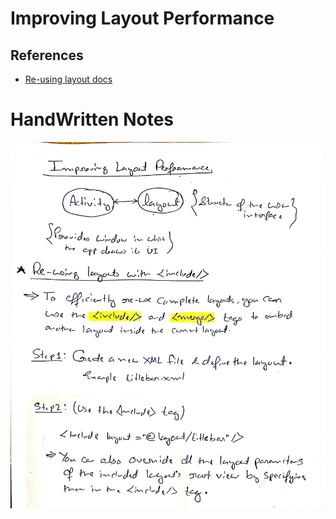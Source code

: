 # Improving Layout Performance

## References
* [Re-using layout docs](https://developer.android.com/training/improving-layouts/reusing-layouts)

# HandWritten Notes
<p align="center">
<img src="./1.jpg" alt="Page 1"/>
<p\>
